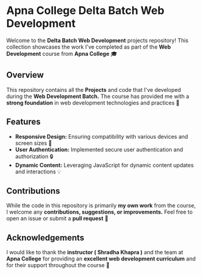 # Apna College Delta Batch Web Development
Welcome to the **Delta Batch Web Development** projects repository! This collection showcases the work I've completed as part of the **Web Development** course from **Apna College** 🎓

## Overview
This repository contains all the **Projects** and code that I've developed during the **Web Development Batch.** The course has provided me with a **strong foundation** in web development technologies and practices 🚀

## Features
* **Responsive Design:** Ensuring compatibility with various devices and screen sizes 📱
* **User Authentication:** Implemented secure user authentication and authorization 🔒
* **Dynamic Content:** Leveraging JavaScript for dynamic content updates and interactions 💡

## Contributions
While the code in this repository is primarily **my own work** from the course, I welcome any **contributions, suggestions, or improvements.** Feel free to open an issue or submit a **pull request** 🤝

## Acknowledgements
I would like to thank the **instructor ( Shradha Khapra )** and the team at **Apna College** for providing an **excellent web development curriculum** and for their support throughout the course 🙏
